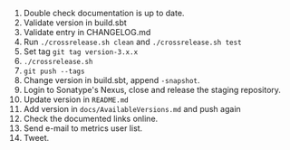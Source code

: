 1. Double check documentation is up to date.
2. Validate version in build.sbt
3. Validate entry in CHANGELOG.md
4. Run `./crossrelease.sh clean` and `./crossrelease.sh test`
5. Set tag `git tag version-3.x.x`
6. `./crossrelease.sh`
7. `git push --tags`
8. Change version in build.sbt, append `-snapshot`.
9. Login to Sonatype's Nexus, close and release the staging repository.
10. Update version in `README.md`
11. Add version in `docs/AvailableVersions.md` and push again
12. Check the documented links online.
13. Send e-mail to metrics user list.
14. Tweet.
